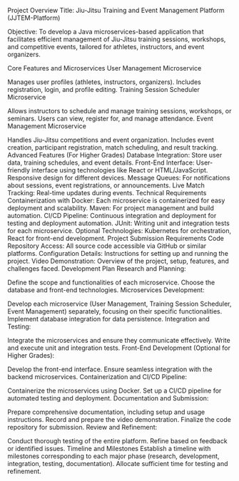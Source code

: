Project Overview
Title: Jiu-Jitsu Training and Event Management Platform (JJTEM-Platform)

Objective: To develop a Java microservices-based application that facilitates efficient management of Jiu-Jitsu training sessions, workshops, and competitive events, tailored for athletes, instructors, and event organizers.

Core Features and Microservices
User Management Microservice

Manages user profiles (athletes, instructors, organizers).
Includes registration, login, and profile editing.
Training Session Scheduler Microservice

Allows instructors to schedule and manage training sessions, workshops, or seminars.
Users can view, register for, and manage attendance.
Event Management Microservice

Handles Jiu-Jitsu competitions and event organization.
Includes event creation, participant registration, match scheduling, and result tracking.
Advanced Features (For Higher Grades)
Database Integration: Store user data, training schedules, and event details.
Front-End Interface: User-friendly interface using technologies like React or HTML/JavaScript. Responsive design for different devices.
Message Queues: For notifications about sessions, event registrations, or announcements.
Live Match Tracking: Real-time updates during events.
Technical Requirements
Containerization with Docker: Each microservice is containerized for easy deployment and scalability.
Maven: For project management and build automation.
CI/CD Pipeline: Continuous integration and deployment for testing and deployment automation.
JUnit: Writing unit and integration tests for each microservice.
Optional Technologies: Kubernetes for orchestration, React for front-end development.
Project Submission Requirements
Code Repository Access: All source code accessible via GitHub or similar platforms.
Configuration Details: Instructions for setting up and running the project.
Video Demonstration: Overview of the project, setup, features, and challenges faced.
Development Plan
Research and Planning:

Define the scope and functionalities of each microservice.
Choose the database and front-end technologies.
Microservices Development:

Develop each microservice (User Management, Training Session Scheduler, Event Management) separately, focusing on their specific functionalities.
Implement database integration for data persistence.
Integration and Testing:

Integrate the microservices and ensure they communicate effectively.
Write and execute unit and integration tests.
Front-End Development (Optional for Higher Grades):

Develop the front-end interface.
Ensure seamless integration with the backend microservices.
Containerization and CI/CD Pipeline:

Containerize the microservices using Docker.
Set up a CI/CD pipeline for automated testing and deployment.
Documentation and Submission:

Prepare comprehensive documentation, including setup and usage instructions.
Record and prepare the video demonstration.
Finalize the code repository for submission.
Review and Refinement:

Conduct thorough testing of the entire platform.
Refine based on feedback or identified issues.
Timeline and Milestones
Establish a timeline with milestones corresponding to each major phase (research, development, integration, testing, documentation).
Allocate sufficient time for testing and refinement.

